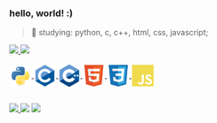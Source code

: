 ### hello, world! :)

> 🦋 studying: python, c, c++, html, css, javascript;

<div>
  <a href="https://github.com/thzlet">
  <img height="160em" src="https://github-readme-stats.vercel.app/api?username=thzlet&show_icons=true&theme=nord&include_all_commits=true&count_private=true"/>
  <img height="160em" src="https://github-readme-stats.vercel.app/api/top-langs/?username=thzlet&layout=compact&langs_count=7&theme=nord"/>
</div>
  
<div style="display: inline_block"><br>
  <img align="center" alt="Let-Python" height="40" width="40" src="https://raw.githubusercontent.com/devicons/devicon/master/icons/python/python-original.svg">
  <img align="center" alt="Let-C" height="40" width="40" src="https://raw.githubusercontent.com/devicons/devicon/master/icons/c/c-original.svg">
  <img align="center" alt="Let-cplusplus" height="40" width="40" src="https://raw.githubusercontent.com/devicons/devicon/master/icons/cplusplus/cplusplus-original.svg">
  <img align="center" alt="Let-HTML" height="40" width="40" src="https://raw.githubusercontent.com/devicons/devicon/master/icons/html5/html5-original.svg">
  <img align="center" alt="Let-CSS" height="40" width="40" src="https://raw.githubusercontent.com/devicons/devicon/master/icons/css3/css3-original.svg">
  <img align="center" alt="Let-Js" height="40" width="40" src="https://raw.githubusercontent.com/devicons/devicon/master/icons/javascript/javascript-plain.svg">
</div>
  
##

<div>
   <a href="https://discord.gg/hKRCBvJAgA" target="_blank"><img src="https://img.shields.io/badge/Discord-66CDAA?style=for-the-badge&logo=discord&logoColor=white" target="_blank">
   <a href="https://instagram.com/thzlet" target="_blank"><img src="https://img.shields.io/badge/-Instagram-3CB371?style=for-the-badge&logo=instagram&logoColor=white" target="_blank"></a>
   <a href="https://replit.com/@thzlet" target="_blank"><img src="https://img.shields.io/badge/-Replit-008B8B?style=for-the-badge&logo=replit&logoColor=white" target="_blank"></a>     
</div>
